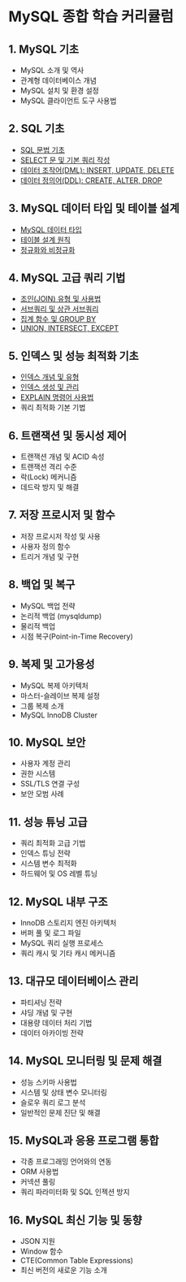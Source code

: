 # MySQL 종합 학습 커리큘럼

## 1. MySQL 기초
- MySQL 소개 및 역사
- 관계형 데이터베이스 개념
- MySQL 설치 및 환경 설정
- MySQL 클라이언트 도구 사용법

## 2. SQL 기초
- [SQL 문법 기초](../240707/SQL기초.md)
- [SELECT 문 및 기본 쿼리 작성](../240707/SELECT문_기본쿼리.md)
- [데이터 조작어(DML): INSERT, UPDATE, DELETE](../240707/DML.md)
- [데이터 정의어(DDL): CREATE, ALTER, DROP](../240707/DDL.md)

## 3. MySQL 데이터 타입 및 테이블 설계
- [MySQL 데이터 타입](../240708/MySQL_DataType.md)
- [테이블 설계 원칙](../240708/TABLE_설계.md)
- [정규화와 비정규화](../240708/정규화_비정규화.md)

## 4. MySQL 고급 쿼리 기법
- [조인(JOIN) 유형 및 사용법](../240715/JOIN.md)
- [서브쿼리 및 상관 서브쿼리](../240715/SUB_QUERY.md)
- [집계 함수 및 GROUP BY](../240715/Aggregate&GROUP_BY.md)
- [UNION, INTERSECT, EXCEPT](../240715/UNION_INTERSECT_EXCEPT.md)

## 5. 인덱스 및 성능 최적화 기초
- [인덱스 개념 및 유형](../240715/INDEX1.md)
- [인덱스 생성 및 관리](../240715/INDEX2.md)
- [EXPLAIN 명령어 사용법](../240715/INDEX3.md)
- 쿼리 최적화 기본 기법

## 6. 트랜잭션 및 동시성 제어
- 트랜잭션 개념 및 ACID 속성
- 트랜잭션 격리 수준
- 락(Lock) 메커니즘
- 데드락 방지 및 해결

## 7. 저장 프로시저 및 함수
- 저장 프로시저 작성 및 사용
- 사용자 정의 함수
- 트리거 개념 및 구현

## 8. 백업 및 복구
- MySQL 백업 전략
- 논리적 백업 (mysqldump)
- 물리적 백업
- 시점 복구(Point-in-Time Recovery)

## 9. 복제 및 고가용성
- MySQL 복제 아키텍처
- 마스터-슬레이브 복제 설정
- 그룹 복제 소개
- MySQL InnoDB Cluster

## 10. MySQL 보안
- 사용자 계정 관리
- 권한 시스템
- SSL/TLS 연결 구성
- 보안 모범 사례

## 11. 성능 튜닝 고급
- 쿼리 최적화 고급 기법
- 인덱스 튜닝 전략
- 시스템 변수 최적화
- 하드웨어 및 OS 레벨 튜닝

## 12. MySQL 내부 구조
- InnoDB 스토리지 엔진 아키텍처
- 버퍼 풀 및 로그 파일
- MySQL 쿼리 실행 프로세스
- 쿼리 캐시 및 기타 캐시 메커니즘

## 13. 대규모 데이터베이스 관리
- 파티셔닝 전략
- 샤딩 개념 및 구현
- 대용량 데이터 처리 기법
- 데이터 아카이빙 전략

## 14. MySQL 모니터링 및 문제 해결
- 성능 스키마 사용법
- 시스템 및 상태 변수 모니터링
- 슬로우 쿼리 로그 분석
- 일반적인 문제 진단 및 해결

## 15. MySQL과 응용 프로그램 통합
- 각종 프로그래밍 언어와의 연동
- ORM 사용법
- 커넥션 풀링
- 쿼리 파라미터화 및 SQL 인젝션 방지

## 16. MySQL 최신 기능 및 동향
- JSON 지원
- Window 함수
- CTE(Common Table Expressions)
- 최신 버전의 새로운 기능 소개